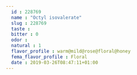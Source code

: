 ```yaml
---
  id : 228769
  name : "Octyl isovalerate"
  slug : 228769
  taste : 
  bitter : 0
  odor : 
  natural : 1
  flavor_profile : warm@mild@rose@floral@honey
  fema_flavor_profile : Floral
  date : 2019-03-26T08:47:11+01:00
---
```



